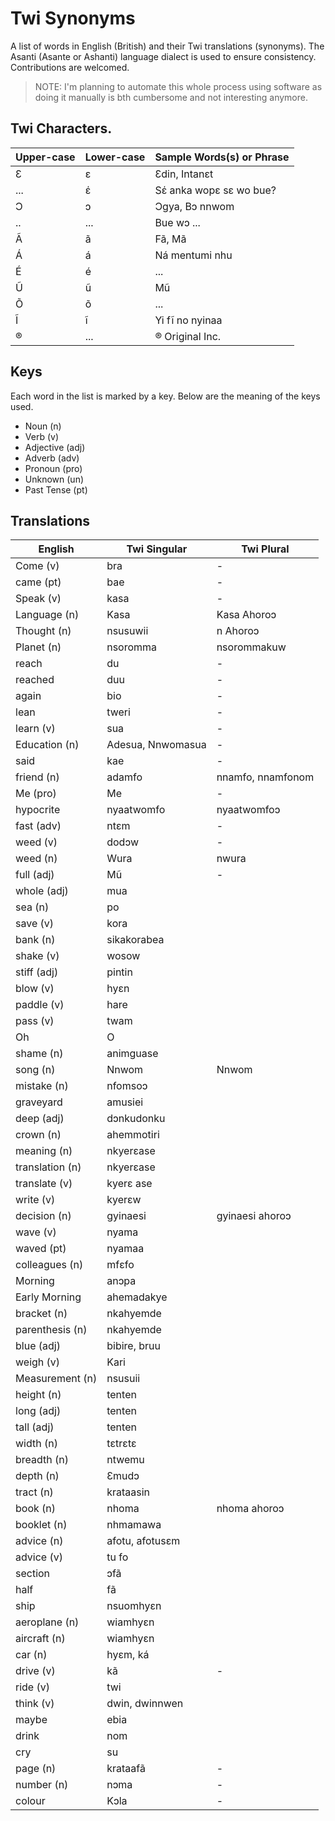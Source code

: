 # Twi Synonyms

A list of words in English (British) and their Twi translations (synonyms). The Asanti (Asante or Ashanti) language dialect is used to ensure consistency. Contributions are welcomed.

> NOTE: I'm planning to automate this whole process using software as doing it manually is bth cumbersome and not interesting anymore. 

## Twi Characters.

Upper-case | Lower-case | Sample Words(s) or Phrase
-- | -- | --
Ɛ | ɛ | Ɛdin, Intanɛt
... | έ | Sέ anka wopɛ sɛ wo bue?
Ɔ | ɔ | Ɔgya, Bɔ nnwom
..| ... | Bue wɔ ...
Ã | ã | Fã, Mã
Á | á | Ná mentumi nhu
É | é | ...
Ũ | ũ | Mũ
Õ | õ | ...
Ĩ | ĩ | Yi fĩ no nyinaa
® | ... | ® Original Inc.

## Keys

Each word in the list is marked by a key. Below are the meaning of the keys used.

* Noun (n)
* Verb (v)
* Adjective (adj)
* Adverb (adv)
* Pronoun (pro)
* Unknown (un)
* Past Tense (pt)

## Translations

English         | Twi Singular      | Twi Plural
--------------- | ----------------- | -----------------
Come (v)        | bra               | -
came (pt)       | bae               | -
Speak (v)       | kasa              | -
Language (n)    | Kasa              | Kasa Ahoroɔ
Thought (n)     | nsusuwii          | n Ahoroɔ
Planet (n)      | nsoromma          | nsorommakuw
reach           | du                | -
reached         | duu               | -
again           | bio               | -
lean            | tweri             | -
learn (v)       | sua               | -
Education (n)   | Adesua, Nnwomasua | -
said            | kae               | -
friend (n)      | adamfo            | nnamfo, nnamfonom
Me (pro)        | Me                | -
hypocrite       | nyaatwomfo        | nyaatwomfoɔ
fast (adv)      | ntɛm              | -
weed (v)        | dodɔw             | -
weed (n)        | Wura              | nwura
full (adj)      | Mũ                | -
whole (adj)     | mua               |
sea (n)         | po                |
save (v)        | kora              |
bank (n)        | sikakorabea       |
shake (v)       | wosow             |
stiff (adj)     | pintin            |
blow (v)        | hyɛn              |
paddle (v)      | hare              |
pass (v)        | twam              |
Oh              | O                 |
shame (n)       | animguase         |
song (n)        | Nnwom             | Nnwom
mistake (n)     | nfomsoɔ           |
graveyard       | amusiei           |
deep (adj)      | dɔnkudonku        |
crown (n)       | ahemmotiri        |
meaning (n)     | nkyerɛase         |
translation (n) | nkyerɛase         |
translate (v)   | kyerɛ ase         |
write (v)       | kyerɛw            |
decision (n)    | gyinaesi          | gyinaesi ahoroɔ
wave (v)        | nyama             |
waved (pt)      | nyamaa            |
colleagues (n)  | mfɛfo             |
Morning         | anɔpa             |
Early Morning   | ahemadakye        |
bracket (n)     | nkahyemde         |
parenthesis (n) | nkahyemde         |
blue (adj)      | bibire, bruu      |
weigh (v)       | Kari              |
Measurement (n) | nsusuii           |
height (n)      | tenten            |
long (adj)      | tenten            |
tall (adj)      | tenten            |
width (n)       | tɛtrɛtɛ           |
breadth (n)     | ntwemu            |
depth (n)       | Ɛmudɔ             |
tract (n)       | krataasin         |
book (n)        | nhoma             | nhoma ahoroɔ
booklet (n)     | nhmamawa          |
advice (n)      | afotu, afotusɛm   |
advice (v)      | tu fo             |
section         | ɔfã              |
half            | fã               |
ship            | nsuomhyɛn         |
aeroplane (n)   | wiamhyɛn          |
aircraft (n)    | wiamhyɛn          |
car (n)         | hyɛm, ká          |
drive (v)       | kã               | -
ride (v)        | twi               |
think (v)       | dwin, dwinnwen    |
maybe           | ebia              |
drink           | nom               |
cry             | su                |
page (n)        | krataafã         | -
number (n)      | nɔma              | -
colour          | Kɔla              | -
